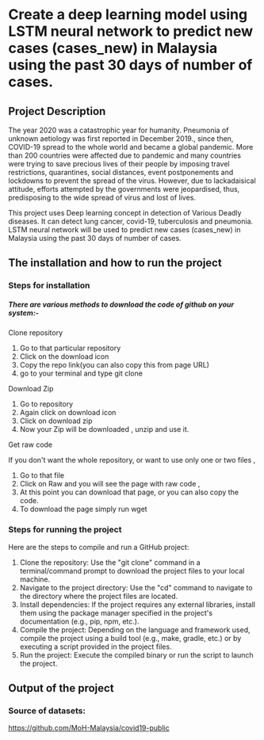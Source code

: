 # Create a deep learning model using LSTM neural network to predict new cases (cases_new) in Malaysia using the past 30 days of number of cases.

## Project Description
The year 2020 was a catastrophic year for humanity. Pneumonia of unknown aetiology was first reported in December 2019., since then, COVID-19 spread to
the whole world and became a global pandemic. More than 200 countries were affected due to pandemic and many countries were trying to save precious lives
of their people by imposing travel restrictions, quarantines, social distances, event postponements and lockdowns to prevent the spread of the virus. However, due
to lackadaisical attitude, efforts attempted by the governments were jeopardised, thus, predisposing to the wide spread of virus and lost of lives. 

This project uses Deep learning concept in detection of Various Deadly diseases. It can detect lung cancer, covid-19, tuberculosis and pneumonia. LSTM neural network will be used to predict new cases (cases_new) in Malaysia using the past 30 days of number of cases.

## The installation and how to run the project 

### Steps for installation

##### There are various methods to download the code of github on your system:-

Clone repository

1) Go to that particular repository
2) Click on the download icon
3) Copy the repo link(you can also copy this from page URL)
4) go to your terminal and type git clone <link> 

Download Zip

1) Go to repository
2) Again click on download icon
3) Click on download zip
4) Now your Zip will be downloaded , unzip and use it.

Get raw code

If you don't want the whole repository, or want to use only one or two files ,

1) Go to that file
2) Click on Raw and you will see the page with raw code ,
3) At this point you can download that page, or you can also copy the code.
4) To download the page simply run wget <pageUrl> 

### Steps for running the project 
Here are the steps to compile and run a GitHub project:

1) Clone the repository: Use the "git clone" command in a terminal/command prompt to download the project files to your local machine.
2) Navigate to the project directory: Use the "cd" command to navigate to the directory where the project files are located.
3) Install dependencies: If the project requires any external libraries, install them using the package manager specified in the project's documentation (e.g., pip, npm, etc.).
4) Compile the project: Depending on the language and framework used, compile the project using a build tool (e.g., make, gradle, etc.) or by executing a script provided in the project files.
5) Run the project: Execute the compiled binary or run the script to launch the project.

## Output of the project

### Source of datasets:
https://github.com/MoH-Malaysia/covid19-public
